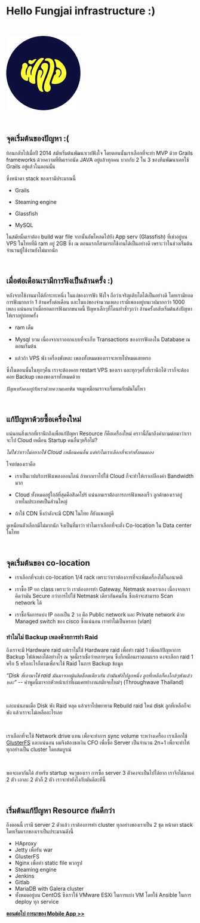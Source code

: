 
Hello Fungjai infrastructure :)
===============================

 

![](images/logo.png)

 


จุดเริ่มต้นของปัญหา :(
-----------------

ย้อนกลับไปเมื่อปี 2014 สมัยเริ่มต้นพัฒนาเวปฟังใจ โดยตอนนั้นเราเลือกที่จะทำ MVP ด้วย Grails
frameworks ด้วยความที่ทีมเราถนัด JAVA อยู่แล้วทุกคน บวกกับ 2 ใน 3 ของทีมพัฒนาเคยใช้ Grails
อยู่แล้วในตอนนั้น

ซึ่งหน้าตา stack ของเรามีประมาณนี้

-   Grails

-   Steaming engine

-   Glassfish

-   MySQL



ในสมัยนั้นเราต้อง build war file จากนั้นอัพโหลดไปยัง App serv (Glassfish) ที่เช่าอยู่บน VPS
ในไทยที่มี ram อยู่ 2GB ซึ่ง ณ ตอนแรกก็สามารถใช้งานได้เป็นอย่างดี
เพราะว่าในช่วงเริ่มต้นจำนวนผู้ใช้งานยังไม่มากนัก

 


เมื่อต่อเดือนเรามีการฟังเป็นล้านครั้ง :)
------------------------------

หลังจากใช้งานมาได้สักระยะหนึ่ง ในแง่ของการฟัง ฟังใจ ถือว่าเจริญเติบโตได้เป็นอย่างดี
โดยเรามียอดการฟังมากกว่า 1 ล้านครั้งต่อเดือน และในแง่ของจำนวนเพลง เรามีเพลงอยู่บนเวปมากกว่า
1000 เพลง แน่นอนว่าเมื่อยอดการฟังมากขนาดนี้ ปัญหาเล็กๆที่โดนทำซ้ำๆกว่า
ล้านครั้งกลับเริ่มต้นส่งปัญหาให้เราอยู่บ่อยครั้ง

-   ram เต็ม

-   Mysql บวม เนื่องจากเราออกแบบที่จะเก็บ Transactions ของการฟังลงใน Database ณ
          ตอนเริ่มต้น

-   แล้วถ้า VPS พัง เครื่องพังหละ เพลงทั้งหมดของเราจะหายไปหมดเลยหรอ

ซึ่งในตอนนั้นในทุกๆคืน เราจะต้องคอย restart VPS ของเรา และทุกๆครั้งที่เรานึกได้ เราก็จะต้องคอย
Backup เพลงของเราทั้งหมดด้วย

*ปัญหายังคงอยู่กับเราด้วยความเคยชิน* จนดูเหมือนเราจะเริ่มทนกับมันไม่ไหว

 


แก้ปัญหาด้วยซื้อเครื่องใหม่
-------------------

แน่นอนสิ่งแรกที่เรานึกถึงเพื่อแก้ปัญหา Resource ก็คือเครื่องใหม่ คราวนี้ก็มาถึงคำถามต่อมาว่าเราจะไป
Cloud เหมือน Startup คนอื่นๆหรือไม่?

*ไม่ใช่ว่าเราไม่อยากใช้ Cloud เหมือนคนอื่น แต่ทำไมเราเลือกที่จะทำทั้งหมดเอง*

โจทย์ของเราคือ

-   เราเป็นเวปบริการฟังเพลงออนไลน์ ถ้าหากเราไปใช้ Cloud ก็จะทำให้เราเปลืองค่า Bandwidth
          มาก

-   Cloud ทั้งหมดอยู่ใกล้ที่สุดคือสิงคโปร์ แน่นอนเราต้่องการการฟังเพลงเร็ว
          ลูกค้าของเราอยู่ภายในประเทศเป็นส่วนใหญ่

-   ถ้าใช้ CDN ซึ่งกำลังจะมี CDN ในไทย ก็ยังแพงอยู่ดี

ดูเหมือนตัวเลือกมีไม่มากนัก จึงเป็นที่มาว่า ทำไมเราเลือกที่จะตั่ง Co-location ใน Data center
ในไทย

 


จุดเริ่มต้นของ co-location
----------------------

-   เราเลือกที่จะเช่า co-location 1/4 rack เพราะว่าเราต้องการที่จะเพิ่มเครื่องได้ในอนาคติ

-   เราซื้อ IP ยก class เพราะว่า เราต้องการทำ Gateway, Netmask ของเราเอง
          เนื่องจากเราคิดว่ามัน Secure กว่าการไปใช้ Netmask เดียวกันคนอื่น ซึ่งเค้าจะสามารถ Scan
          network ได้

-   เราซื้อจัดการแบ่ง IP ออกเป็น 2 วง คือ Public network และ Private network ด้วย
          Managed switch ของ cisco ซึ่งแน่นอน เราทำไม่เป็นหรอก (vlan)



### ทำไมไม่ Backup เพลงด้วยการทำ Raid

ถึงเราจะมี Hardware raid แต่เราไม่ใช้ Hardware raid เพื่อทำ raid 1 เพิ่อแก้ปัญหาการ Backup
ไฟล์เพลงได้อย่างไร ณ จุดนี้เราเชื่อว่าหลายๆคน ซึ่งก็เหมือนเราตอนแรก คงจะเลือก raid 1 หรือ 5
หรืออะไรก็ตามเพื่อจะใช้ Raid ในการ Backup ข้อมูล

*“Disk ที่เอามาใช้ raid มันมาจากผู้ผลิตล็อตเดียวกัน ถ้ามันพังไปลูกหนึ่ง ลูกที่เหลือก็คงใกล้ๆพังแล้วหละ”*
-- คำพูดนี้มาจากหัวหน้าเก่าที่ผมเคยทำงานสมัยจบใหม่ๆ (Throughwave Thailand)

 

และแน่นอนเมื่อ Disk พัง Raid หลุด แล้วเราไปพยายาม Rebuild raid ใหม่ disk ลูกที่เหลือก็จะพัง
แล้วเราจะไม่เหลืออะไรเลย

 

เราเลือกที่จะใช้ Network drive แทน เพื่อจะทำการ sync volume ระหว่างเครื่อง เราเลือกใช้
[GlusterFS](https://www.gluster.org/) และแน่นอน ผมจึงต้องขอเงิน CFO เพื่อซื้อ Server
เป็นจำนวน 2n+1 เพื่อจะทำให้ทุกอย่างเป็น cluster โดยสมบูรณ์

 

พอจะเดากันได้ สำหรับ startup จนๆของเรา การซื้อ server 3 ตัวคงจะเป็นไปได้ยาก เราจึงได้มาแค่
2 ตัว เอาละ 2 ตัวก็ 2 ตัว เราจะทำยังไงกับมันดีละทีนี้

 


เริ่มต้นแก้ปัญหา Resource กันดีกว่า
---------------------------

ถึงตอนนี้ เรามี server 2 ตัวแล้ว เราต้องการทำ cluster ทุกอย่างของเราเป็น 2 ชุด หน้าตา stack
โดยเริ่มแรกของเราเป็นประมาณดังนี้

-   HAproxy
-   Jetty เพื่อรัน war
-   GlusterFS
-   Nginx เพื่อทำ static file พวกรูป
-   Steaming engine
-   Jenkins
-   Gitlab
-   MariaDB with Galera cluster
-   ทั้งหมดอยู่บน CentOS ซึงเราใช้ VMware ESXi ในการแบ่ง VM โดยใช้ Ansible ในการ deploy ทุก service



**[ตอนต่อไป การมาของ Mobile App >>](https://goo.gl/7qtDM0)**
